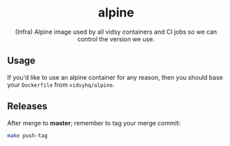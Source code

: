 <h1 align="center">alpine</h1>

<p align="center">
  (Infra) Alpine image used by all vidsy containers and CI jobs so we can control the version we use.
</p>

## Usage

If you'd like to use an alpine container for any reason, then you should base your `Dockerfile` from `vidsyhq/alpine`.

## Releases

After merge to **master**; remember to tag your merge commit:

```bash
make push-tag
```

